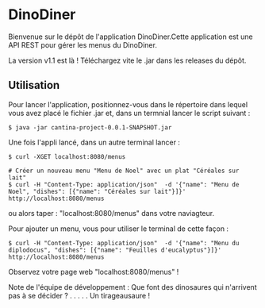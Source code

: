 # DinoDiner

Bienvenue sur le dépôt de l'application DinoDiner.Cette application est une API REST pour gérer les menus du DinoDiner.

La version v1.1 est là ! Téléchargez vite le .jar dans les releases du dépôt.

## Utilisation

Pour lancer l'application, positionnez-vous dans le répertoire dans lequel vous avez placé le fichier .jar et, dans un termnial lancer le script suivant :

```shell
$ java -jar cantina-project-0.0.1-SNAPSHOT.jar
```
Une fois l'appli lancé, dans un autre terminal lancer :

```shell
$ curl -XGET localhost:8080/menus

# Créer un nouveau menu "Menu de Noel" avec un plat "Céréales sur lait"
$ curl -H "Content-Type: application/json"  -d '{"name": "Menu de Noel", "dishes": [{"name": "Céréales sur lait"}]}' http://localhost:8080/menus
```
ou alors taper : "localhost:8080/menus" dans votre naviagteur.

Pour ajouter un menu, vous pour utiliser le terminal de cette façon :

```shell
$ curl -H "Content-Type: application/json"  -d '{"name": "Menu du diplodocus", "dishes": [{"name": "Feuilles d'eucalyptus"}]}' http://localhost:8080/menus
```
Observez votre page web "localhost:8080/menus" !

Note de l'équipe de développement :
Que font des dinosaures qui n'arrivent pas à se décider ?
.
.
.
.
.
Un tirageausaure !

